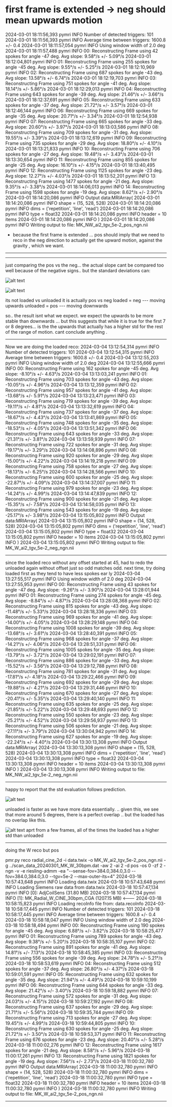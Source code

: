 
# first frame is extended -> neg should mean upwards motion 

2024-03-01 18:11:56,393 pymri        INFO     Number of detected triggers: 101
2024-03-01 18:11:56,393 pymri        INFO     Average time between triggers: 1600.8 +/- 0.4
2024-03-01 18:11:57,054 pymri        INFO     Using window width of 2.0 deg
2024-03-01 18:11:57,488 pymri        INFO     00: Reconstructing Frame using 42 spokes for angle -47 deg. Avg slope: 9.58°/s +/- 5.09°/s
2024-03-01 18:12:04,801 pymri        INFO     01: Reconstructing Frame using 255 spokes for angle -45 deg. Avg slope: 9.55°/s +/- 5.25°/s
2024-03-01 18:12:10,969 pymri        INFO     02: Reconstructing Frame using 687 spokes for angle -43 deg. Avg slope: 13.58°/s +/- 6.74°/s
2024-03-01 18:12:19,703 pymri        INFO     03: Reconstructing Frame using 751 spokes for angle -41 deg. Avg slope: 18.14°/s +/- 5.86°/s
2024-03-01 18:12:29,013 pymri        INFO     04: Reconstructing Frame using 643 spokes for angle -39 deg. Avg slope: 21.46°/s +/- 3.66°/s
2024-03-01 18:12:37,691 pymri        INFO     05: Reconstructing Frame using 633 spokes for angle -37 deg. Avg slope: 21.72°/s +/- 3.57°/s
2024-03-01 18:12:46,144 pymri        INFO     06: Reconstructing Frame using 669 spokes for angle -35 deg. Avg slope: 20.71°/s +/- 3.34°/s
2024-03-01 18:12:54,938 pymri        INFO     07: Reconstructing Frame using 665 spokes for angle -33 deg. Avg slope: 20.60°/s +/- 3.97°/s
2024-03-01 18:13:03,586 pymri        INFO     08: Reconstructing Frame using 709 spokes for angle -31 deg. Avg slope: 19.55°/s +/- 3.39°/s
2024-03-01 18:13:12,619 pymri        INFO     09: Reconstructing Frame using 735 spokes for angle -29 deg. Avg slope: 18.80°/s +/- 4.10°/s
2024-03-01 18:13:21,833 pymri        INFO     10: Reconstructing Frame using 706 spokes for angle -27 deg. Avg slope: 19.48°/s +/- 3.43°/s
2024-03-01 18:13:30,654 pymri        INFO     11: Reconstructing Frame using 855 spokes for angle -25 deg. Avg slope: 16.10°/s +/- 4.15°/s
2024-03-01 18:13:40,495 pymri        INFO     12: Reconstructing Frame using 1125 spokes for angle -23 deg. Avg slope: 12.27°/s +/- 4.03°/s
2024-03-01 18:13:52,201 pymri        INFO     13: Reconstructing Frame using 1477 spokes for angle -21 deg. Avg slope: 9.35°/s +/- 3.38°/s
2024-03-01 18:14:06,013 pymri        INFO     14: Reconstructing Frame using 1598 spokes for angle -19 deg. Avg slope: 8.62°/s +/- 2.90°/s
2024-03-01 18:14:20,086 pymri        INFO     Output data:MRIArray(
2024-03-01 18:14:20,086 pymri        INFO     	shape = (15, 528, 528)
2024-03-01 18:14:20,086 pymri        INFO     	dims = ('repetition', 'line', 'read')
2024-03-01 18:14:20,086 pymri        INFO     	type = float32
2024-03-01 18:14:20,086 pymri        INFO     	header = 10 items
2024-03-01 18:14:20,086 pymri        INFO     )
2024-03-01 18:14:20,086 pymri        INFO     Writing output to file: MK_NW_ai2_tgv_5e-2_pos_ngn.nii

- because the first frame is extended ... pos should imply that we need to reco in the neg direction to actually get the upward motion, against the gravity , which we want. 

__________________________

___________________
just comparing the pos vs the neg... the actual slope cant be compared too well because of the negative signs.. but the standard deviations can: 

![alt text](MK_01.03_pos_vs_neg_slope_vs_angle.svg)

![alt text](MK_01.03_pos_vs_neg_std_vs_angle.svg)

its not loaded vs unloaded it is actually pos vs neg 
loaded = neg --- moving upwards 
unloaded = pos --- moving downwards 

so.. the result isnt what we expect. we expect the upwards to be more stable than downwards ... 
but this suggests that while it is true for the first 7 or 8 degrees... is the the upwards that actually has a higher std for the rest of the range of motion. 
cant conclude anything . 


_________________________
Now we are doing the loaded reco: 
2024-03-04 13:12:54,314 pymri        INFO     Number of detected triggers: 101
2024-03-04 13:12:54,315 pymri        INFO     Average time between triggers: 1600.8 +/- 0.4
2024-03-04 13:12:55,203 pymri        INFO     Using window width of 2.0 deg
2024-03-04 13:12:55,666 pymri        INFO     00: Reconstructing Frame using 162 spokes for angle -45 deg. Avg slope: -8.10°/s +/- 4.63°/s
2024-03-04 13:13:03,241 pymri        INFO     01: Reconstructing Frame using 703 spokes for angle -43 deg. Avg slope: -10.05°/s +/- 4.96°/s
2024-03-04 13:13:12,359 pymri        INFO     02: Reconstructing Frame using 957 spokes for angle -41 deg. Avg slope: -13.68°/s +/- 5.91°/s
2024-03-04 13:13:23,471 pymri        INFO     03: Reconstructing Frame using 719 spokes for angle -39 deg. Avg slope: -19.11°/s +/- 4.81°/s
2024-03-04 13:13:32,619 pymri        INFO     04: Reconstructing Frame using 737 spokes for angle -37 deg. Avg slope: -18.67°/s +/- 4.43°/s
2024-03-04 13:13:41,869 pymri        INFO     05: Reconstructing Frame using 748 spokes for angle -35 deg. Avg slope: -18.53°/s +/- 4.05°/s
2024-03-04 13:13:51,342 pymri        INFO     06: Reconstructing Frame using 643 spokes for angle -33 deg. Avg slope: -21.31°/s +/- 3.81°/s
2024-03-04 13:13:59,939 pymri        INFO     07: Reconstructing Frame using 722 spokes for angle -31 deg. Avg slope: -19.17°/s +/- 3.29°/s
2024-03-04 13:14:08,896 pymri        INFO     08: Reconstructing Frame using 920 spokes for angle -29 deg. Avg slope: -15.00°/s +/- 4.22°/s
2024-03-04 13:14:19,218 pymri        INFO     09: Reconstructing Frame using 758 spokes for angle -27 deg. Avg slope: -18.13°/s +/- 6.25°/s
2024-03-04 13:14:28,566 pymri        INFO     10: Reconstructing Frame using 600 spokes for angle -25 deg. Avg slope: -22.87°/s +/- 4.09°/s
2024-03-04 13:14:37,007 pymri        INFO     11: Reconstructing Frame using 979 spokes for angle -23 deg. Avg slope: -14.24°/s +/- 4.99°/s
2024-03-04 13:14:47,839 pymri        INFO     12: Reconstructing Frame using 900 spokes for angle -21 deg. Avg slope: -15.35°/s +/- 7.58°/s
2024-03-04 13:14:58,035 pymri        INFO     13: Reconstructing Frame using 543 spokes for angle -19 deg. Avg slope: -25.17°/s +/- 3.98°/s
2024-03-04 13:15:05,802 pymri        INFO     Output data:MRIArray(
2024-03-04 13:15:05,802 pymri        INFO     	shape = (14, 528, 528)
2024-03-04 13:15:05,802 pymri        INFO     	dims = ('repetition', 'line', 'read')
2024-03-04 13:15:05,802 pymri        INFO     	type = float32
2024-03-04 13:15:05,802 pymri        INFO     	header = 10 items
2024-03-04 13:15:05,802 pymri        INFO     )
2024-03-04 13:15:05,802 pymri        INFO     Writing output to file: MK_W_ai2_tgv_5e-2_neg_ngn.nii


_____________
since the loaded reco without any offset started at 45, had to redo the unloaded again without offset just so odd matches odd. next time, try doing loaded first as they tend to have less spokes ear ly 
2024-03-04 13:27:55,517 pymri        INFO     Using window width of 2.0 deg
2024-03-04 13:27:55,953 pymri        INFO     00: Reconstructing Frame using 43 spokes for angle -47 deg. Avg slope: -9.26°/s +/- 3.90°/s
2024-03-04 13:28:01,944 pymri        INFO     01: Reconstructing Frame using 274 spokes for angle -45 deg. Avg slope: -8.84°/s +/- 4.87°/s
2024-03-04 13:28:08,368 pymri        INFO     02: Reconstructing Frame using 815 spokes for angle -43 deg. Avg slope: -11.48°/s +/- 5.33°/s
2024-03-04 13:28:18,336 pymri        INFO     03: Reconstructing Frame using 969 spokes for angle -41 deg. Avg slope: -14.00°/s +/- 4.05°/s
2024-03-04 13:28:29,148 pymri        INFO     04: Reconstructing Frame using 1008 spokes for angle -39 deg. Avg slope: -13.68°/s +/- 3.61°/s
2024-03-04 13:28:40,391 pymri        INFO     05: Reconstructing Frame using 968 spokes for angle -37 deg. Avg slope: -14.21°/s +/- 4.06°/s
2024-03-04 13:28:51,331 pymri        INFO     06: Reconstructing Frame using 1005 spokes for angle -35 deg. Avg slope: -13.79°/s +/- 3.72°/s
2024-03-04 13:29:02,191 pymri        INFO     07: Reconstructing Frame using 886 spokes for angle -33 deg. Avg slope: -15.52°/s +/- 3.56°/s
2024-03-04 13:29:12,788 pymri        INFO     08: Reconstructing Frame using 781 spokes for angle -31 deg. Avg slope: -17.81°/s +/- 4.18°/s
2024-03-04 13:29:22,466 pymri        INFO     09: Reconstructing Frame using 692 spokes for angle -29 deg. Avg slope: -19.88°/s +/- 4.21°/s
2024-03-04 13:29:31,446 pymri        INFO     10: Reconstructing Frame using 670 spokes for angle -27 deg. Avg slope: -20.41°/s +/- 5.35°/s
2024-03-04 13:29:40,140 pymri        INFO     11: Reconstructing Frame using 635 spokes for angle -25 deg. Avg slope: -21.85°/s +/- 5.22°/s
2024-03-04 13:29:48,693 pymri        INFO     12: Reconstructing Frame using 550 spokes for angle -23 deg. Avg slope: -25.21°/s +/- 4.52°/s
2024-03-04 13:29:56,937 pymri        INFO     13: Reconstructing Frame using 506 spokes for angle -21 deg. Avg slope: -27.11°/s +/- 3.79°/s
2024-03-04 13:30:04,942 pymri        INFO     14: Reconstructing Frame using 627 spokes for angle -19 deg. Avg slope: -22.24°/s +/- 4.40°/s
2024-03-04 13:30:13,308 pymri        INFO     Output data:MRIArray(
2024-03-04 13:30:13,308 pymri        INFO     	shape = (15, 528, 528)
2024-03-04 13:30:13,308 pymri        INFO     	dims = ('repetition', 'line', 'read')
2024-03-04 13:30:13,308 pymri        INFO     	type = float32
2024-03-04 13:30:13,308 pymri        INFO     	header = 10 items
2024-03-04 13:30:13,308 pymri        INFO     )
2024-03-04 13:30:13,308 pymri        INFO     Writing output to file: MK_NW_ai2_tgv_5e-2_neg_ngn.nii
______________________________
happy to report that the std evaluation follows prediction. 

![alt text](MK_01.03_both_slope_vs_angle.svg)

unloaded is faster as we have more data essentially. .. given this, we see that more around 5 degrees, there is a perfect overlap .. but the loaded has no overlap like this. 

![alt text](MK_01.03_both_std_vs_angle.svg)
aprt from a few frames, all of the times the loaded has a higher std than unloaded 


_______
doing the W reco but pos 

pmr.py reco radial_cine_2d -i data.twix -o MK_W_ai2_tgv_5e-2_pos_ngn.nii -g ../scan_data_20240301_MK_W_30bpm.dat -aw 2 -ai 2 -d pos -os 0  -zf 2 -ngn -v -e riesling-admm -ea "--sense-fov=384.0,384.0,3.0 --fov=384.0,384.0,3.0 --tgv=5e-2 --max-outer-its=4" 
2024-03-18 10:57:43,648 pymri        INFO     Loading data.twix
2024-03-18 10:57:43,648 pymri        INFO     Loading Siemens raw data from data.twix
2024-03-18 10:57:47,134 pymri        INFO     [0]: AdjCoilSens (31.80 MB)
2024-03-18 10:57:47,134 pymri        INFO     [1]: MK_Radial_W_CINE_30bpm_CGA (1207.15 MB) <---
2024-03-18 10:58:15,823 pymri        INFO     Loading recoInfo file from: data.recoInfo
2024-03-18 10:58:17,445 pymri        INFO     Number of detected triggers: 101
2024-03-18 10:58:17,445 pymri        INFO     Average time between triggers: 1600.8 +/- 0.4
2024-03-18 10:58:18,047 pymri        INFO     Using window width of 2.0 deg
2024-03-18 10:58:18,494 pymri        INFO     00: Reconstructing Frame using 190 spokes for angle -45 deg. Avg slope: 6.88°/s +/- 3.82°/s
2024-03-18 10:58:25,477 pymri        INFO     01: Reconstructing Frame using 789 spokes for angle -43 deg. Avg slope: 9.38°/s +/- 5.20°/s
2024-03-18 10:58:35,107 pymri        INFO     02: Reconstructing Frame using 891 spokes for angle -41 deg. Avg slope: 14.81°/s +/- 7.13°/s
2024-03-18 10:58:45,385 pymri        INFO     03: Reconstructing Frame using 556 spokes for angle -39 deg. Avg slope: 24.78°/s +/- 5.21°/s
2024-03-18 10:58:53,619 pymri        INFO     04: Reconstructing Frame using 512 spokes for angle -37 deg. Avg slope: 26.80°/s +/- 4.37°/s
2024-03-18 10:59:01,591 pymri        INFO     05: Reconstructing Frame using 632 spokes for angle -35 deg. Avg slope: 21.94°/s +/- 4.49°/s
2024-03-18 10:59:10,199 pymri        INFO     06: Reconstructing Frame using 644 spokes for angle -33 deg. Avg slope: 21.42°/s +/- 3.40°/s
2024-03-18 10:59:18,882 pymri        INFO     07: Reconstructing Frame using 572 spokes for angle -31 deg. Avg slope: 24.03°/s +/- 4.15°/s
2024-03-18 10:59:27,192 pymri        INFO     08: Reconstructing Frame using 637 spokes for angle -29 deg. Avg slope: 21.71°/s +/- 5.56°/s
2024-03-18 10:59:35,744 pymri        INFO     09: Reconstructing Frame using 713 spokes for angle -27 deg. Avg slope: 19.45°/s +/- 4.99°/s
2024-03-18 10:59:44,805 pymri        INFO     10: Reconstructing Frame using 630 spokes for angle -25 deg. Avg slope: 21.72°/s +/- 3.50°/s
2024-03-18 10:59:53,371 pymri        INFO     11: Reconstructing Frame using 676 spokes for angle -23 deg. Avg slope: 20.40°/s +/- 5.28°/s
2024-03-18 11:00:02,276 pymri        INFO     12: Reconstructing Frame using 1617 spokes for angle -21 deg. Avg slope: 8.58°/s +/- 5.96°/s
2024-03-18 11:00:17,261 pymri        INFO     13: Reconstructing Frame using 1821 spokes for angle -19 deg. Avg slope: 7.56°/s +/- 2.73°/s
2024-03-18 11:00:32,780 pymri        INFO     Output data:MRIArray(
2024-03-18 11:00:32,780 pymri        INFO       shape = (14, 528, 528)
2024-03-18 11:00:32,780 pymri        INFO       dims = ('repetition', 'line', 'read')
2024-03-18 11:00:32,780 pymri        INFO       type = float32
2024-03-18 11:00:32,780 pymri        INFO       header = 10 items
2024-03-18 11:00:32,780 pymri        INFO     )
2024-03-18 11:00:32,780 pymri        INFO     Writing output to file: MK_W_ai2_tgv_5e-2_pos_ngn.nii
_____________________________________________________________________




